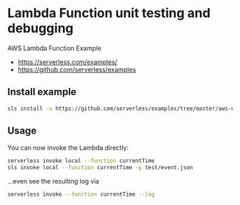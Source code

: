 # Lambda Function unit testing and debugging
AWS Lambda Function Example

- https://serverless.com/examples/
- https://github.com/serverless/examples


## Install example
```bash
sls install -u https://github.com/serverless/examples/tree/master/aws-node-simple-http-endpoint
```

## Usage

You can now invoke the Lambda directly:

```bash
serverless invoke local --function currentTime
sls invoke local --function currentTime -p test/event.json
```

...even see the resulting log via

```bash
serverless invoke --function currentTime --log
```